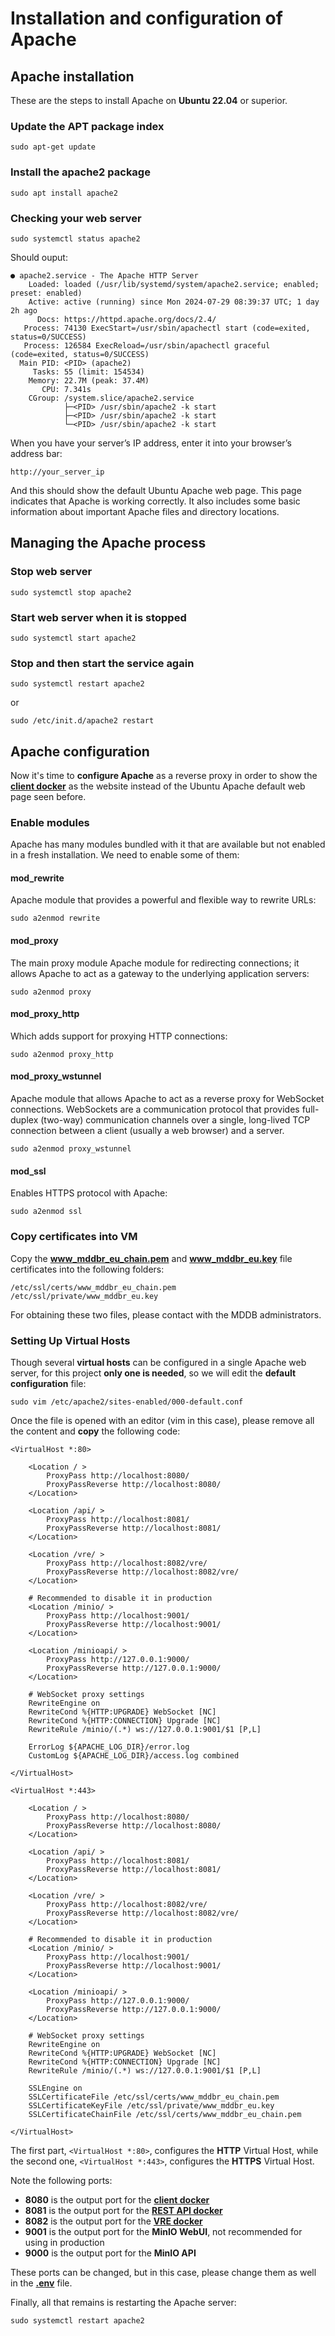 # Installation and configuration of Apache

## Apache installation

These are the steps to install Apache on **Ubuntu 22.04** or superior. 

### Update the APT package index

    sudo apt-get update

### Install the apache2 package

    sudo apt install apache2

### Checking your web server

    sudo systemctl status apache2

Should ouput:

    ● apache2.service - The Apache HTTP Server
        Loaded: loaded (/usr/lib/systemd/system/apache2.service; enabled; preset: enabled)
        Active: active (running) since Mon 2024-07-29 08:39:37 UTC; 1 day 2h ago
          Docs: https://httpd.apache.org/docs/2.4/
       Process: 74130 ExecStart=/usr/sbin/apachectl start (code=exited, status=0/SUCCESS)
       Process: 126584 ExecReload=/usr/sbin/apachectl graceful (code=exited, status=0/SUCCESS)
      Main PID: <PID> (apache2)
         Tasks: 55 (limit: 154534)
        Memory: 22.7M (peak: 37.4M)
           CPU: 7.341s
        CGroup: /system.slice/apache2.service
                ├─<PID> /usr/sbin/apache2 -k start
                ├─<PID> /usr/sbin/apache2 -k start
                └─<PID> /usr/sbin/apache2 -k start

When you have your server’s IP address, enter it into your browser’s address bar:

    http://your_server_ip

And this should show the default Ubuntu Apache web page. This page indicates that Apache is working correctly. It also includes some basic information about important Apache files and directory locations.

## Managing the Apache process

### Stop web server

    sudo systemctl stop apache2

### Start web server when it is stopped

    sudo systemctl start apache2

### Stop and then start the service again

    sudo systemctl restart apache2

or 

    sudo /etc/init.d/apache2 restart

## Apache configuration

Now it's time to **configure Apache** as a reverse proxy in order to show the [**client docker**](../client) as the website instead of the Ubuntu Apache default web page seen before.

### Enable modules

Apache has many modules bundled with it that are available but not enabled in a fresh installation. We need to enable some of them:

#### mod_rewrite

Apache module that provides a powerful and flexible way to rewrite URLs:

    sudo a2enmod rewrite

#### mod_proxy

The main proxy module Apache module for redirecting connections; it allows Apache to act as a gateway to the underlying application servers:  

    sudo a2enmod proxy

#### mod_proxy_http

Which adds support for proxying HTTP connections:

    sudo a2enmod proxy_http 

#### mod_proxy_wstunnel

Apache module that allows Apache to act as a reverse proxy for WebSocket connections. WebSockets are a communication protocol that provides full-duplex (two-way) communication channels over a single, long-lived TCP connection between a client (usually a web browser) and a server.   

    sudo a2enmod proxy_wstunnel

#### mod_ssl

Enables HTTPS protocol with Apache:

    sudo a2enmod ssl

### Copy certificates into VM

Copy the **www_mddbr_eu_chain.pem** and **www_mddbr_eu.key** file certificates into the following folders:

    /etc/ssl/certs/www_mddbr_eu_chain.pem
    /etc/ssl/private/www_mddbr_eu.key

For obtaining these two files, please contact with the MDDB administrators.

### Setting Up Virtual Hosts

Though several **virtual hosts** can be configured in a single Apache web server, for this project **only one is needed**, so we will edit the **default configuration** file:

    sudo vim /etc/apache2/sites-enabled/000-default.conf

Once the file is opened with an editor (vim in this case), please remove all the content and **copy** the following code:

```apacheconf
<VirtualHost *:80>

    <Location / >
        ProxyPass http://localhost:8080/
        ProxyPassReverse http://localhost:8080/
    </Location>

    <Location /api/ >
        ProxyPass http://localhost:8081/
        ProxyPassReverse http://localhost:8081/
    </Location>

    <Location /vre/ >
        ProxyPass http://localhost:8082/vre/
        ProxyPassReverse http://localhost:8082/vre/
    </Location>

    # Recommended to disable it in production
    <Location /minio/ >
        ProxyPass http://localhost:9001/
        ProxyPassReverse http://localhost:9001/
    </Location>

    <Location /minioapi/ >
        ProxyPass http://127.0.0.1:9000/
        ProxyPassReverse http://127.0.0.1:9000/
    </Location>

    # WebSocket proxy settings
    RewriteEngine on
    RewriteCond %{HTTP:UPGRADE} WebSocket [NC]
    RewriteCond %{HTTP:CONNECTION} Upgrade [NC]
    RewriteRule /minio/(.*) ws://127.0.0.1:9001/$1 [P,L]

    ErrorLog ${APACHE_LOG_DIR}/error.log
    CustomLog ${APACHE_LOG_DIR}/access.log combined

</VirtualHost>

<VirtualHost *:443>

    <Location / >
        ProxyPass http://localhost:8080/
        ProxyPassReverse http://localhost:8080/
    </Location>

    <Location /api/ >
        ProxyPass http://localhost:8081/
        ProxyPassReverse http://localhost:8081/
    </Location>

    <Location /vre/ >
        ProxyPass http://localhost:8082/vre/
        ProxyPassReverse http://localhost:8082/vre/
    </Location>

    # Recommended to disable it in production
    <Location /minio/ >
        ProxyPass http://localhost:9001/
        ProxyPassReverse http://localhost:9001/
    </Location>

    <Location /minioapi/ >
        ProxyPass http://127.0.0.1:9000/
        ProxyPassReverse http://127.0.0.1:9000/
    </Location>

    # WebSocket proxy settings
    RewriteEngine on
    RewriteCond %{HTTP:UPGRADE} WebSocket [NC]
    RewriteCond %{HTTP:CONNECTION} Upgrade [NC]
    RewriteRule /minio/(.*) ws://127.0.0.1:9001/$1 [P,L]

    SSLEngine on
    SSLCertificateFile /etc/ssl/certs/www_mddbr_eu_chain.pem
    SSLCertificateKeyFile /etc/ssl/private/www_mddbr_eu.key
    SSLCertificateChainFile /etc/ssl/certs/www_mddbr_eu_chain.pem

</VirtualHost>
```

The first part, `<VirtualHost *:80>`, configures the **HTTP** Virtual Host, while the second one, `<VirtualHost *:443>`, configures the **HTTPS** Virtual Host.

Note the following ports:

* **8080** is the output port for the [**client docker**](../client)
* **8081** is the output port for the [**REST API docker**](../rest)
* **8082** is the output port for the [**VRE docker**](../vre)
* **9001** is the output port for the **MinIO WebUI**, not recommended for using in production
* **9000** is the output port for the **MinIO API**

These ports can be changed, but in this case, please change them as well in the [**.env**](../.env.docker.git) file.

Finally, all that remains is restarting the Apache server:

    sudo systemctl restart apache2